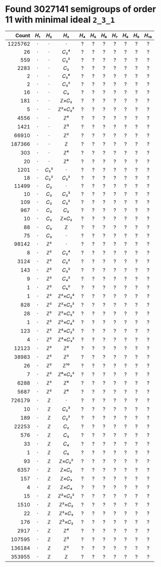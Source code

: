 # Found 3027141 semigroups of order 11 with minimal ideal `2_3_1`


Count | 𝐻₁ | 𝐻₂ | 𝐻₃ | 𝐻₄ | 𝐻₅ | 𝐻₆ | 𝐻₇ | 𝐻₈ | 𝐻₉ | 𝐻₁₀
--: | :--: | :--: | :--: | :--: | :--: | :--: | :--: | :--: | :--: | :--:
1225762 | · | · | · | ? | ? | ? | ? | ? | ? | ?
26 | · | · | 𝐶₂⁴ | ? | ? | ? | ? | ? | ? | ?
559 | · | · | 𝐶₂² | ? | ? | ? | ? | ? | ? | ?
2283 | · | · | 𝐶₂ | ? | ? | ? | ? | ? | ? | ?
2 | · | · | 𝐶₂⁶ | ? | ? | ? | ? | ? | ? | ?
2 | · | · | 𝐶₃² | ? | ? | ? | ? | ? | ? | ?
16 | · | · | 𝐶₃ | ? | ? | ? | ? | ? | ? | ?
181 | · | · | ℤ×𝐶₂ | ? | ? | ? | ? | ? | ? | ?
5 | · | · | ℤ²×𝐶₂² | ? | ? | ? | ? | ? | ? | ?
4556 | · | · | ℤ⁴ | ? | ? | ? | ? | ? | ? | ?
1421 | · | · | ℤ³ | ? | ? | ? | ? | ? | ? | ?
66910 | · | · | ℤ² | ? | ? | ? | ? | ? | ? | ?
187366 | · | · | ℤ | ? | ? | ? | ? | ? | ? | ?
303 | · | · | ℤ⁶ | ? | ? | ? | ? | ? | ? | ?
20 | · | · | ℤ⁸ | ? | ? | ? | ? | ? | ? | ?
1201 | · | 𝐶₂² | · | ? | ? | ? | ? | ? | ? | ?
18 | · | 𝐶₂² | 𝐶₂² | ? | ? | ? | ? | ? | ? | ?
11499 | · | 𝐶₂ | · | ? | ? | ? | ? | ? | ? | ?
10 | · | 𝐶₂ | 𝐶₂³ | ? | ? | ? | ? | ? | ? | ?
109 | · | 𝐶₂ | 𝐶₂² | ? | ? | ? | ? | ? | ? | ?
967 | · | 𝐶₂ | 𝐶₂ | ? | ? | ? | ? | ? | ? | ?
10 | · | 𝐶₂ | ℤ×𝐶₂ | ? | ? | ? | ? | ? | ? | ?
88 | · | 𝐶₂ | ℤ | ? | ? | ? | ? | ? | ? | ?
75 | · | 𝐶₃ | · | ? | ? | ? | ? | ? | ? | ?
98142 | · | ℤ² | · | ? | ? | ? | ? | ? | ? | ?
8 | · | ℤ² | 𝐶₂⁴ | ? | ? | ? | ? | ? | ? | ?
3124 | · | ℤ² | 𝐶₂² | ? | ? | ? | ? | ? | ? | ?
143 | · | ℤ² | 𝐶₃² | ? | ? | ? | ? | ? | ? | ?
9 | · | ℤ² | 𝐶₄² | ? | ? | ? | ? | ? | ? | ?
1 | · | ℤ² | 𝐶₅² | ? | ? | ? | ? | ? | ? | ?
1 | · | ℤ² | ℤ²×𝐶₂⁴ | ? | ? | ? | ? | ? | ? | ?
828 | · | ℤ² | ℤ²×𝐶₂² | ? | ? | ? | ? | ? | ? | ?
28 | · | ℤ² | ℤ²×𝐶₃² | ? | ? | ? | ? | ? | ? | ?
1 | · | ℤ² | ℤ²×𝐶₄² | ? | ? | ? | ? | ? | ? | ?
123 | · | ℤ² | ℤ⁴×𝐶₂² | ? | ? | ? | ? | ? | ? | ?
4 | · | ℤ² | ℤ⁴×𝐶₃² | ? | ? | ? | ? | ? | ? | ?
12123 | · | ℤ² | ℤ⁴ | ? | ? | ? | ? | ? | ? | ?
38983 | · | ℤ² | ℤ² | ? | ? | ? | ? | ? | ? | ?
26 | · | ℤ² | ℤ¹⁰ | ? | ? | ? | ? | ? | ? | ?
7 | · | ℤ² | ℤ⁶×𝐶₂² | ? | ? | ? | ? | ? | ? | ?
6288 | · | ℤ² | ℤ⁶ | ? | ? | ? | ? | ? | ? | ?
5687 | · | ℤ² | ℤ⁸ | ? | ? | ? | ? | ? | ? | ?
726179 | · | ℤ | · | ? | ? | ? | ? | ? | ? | ?
10 | · | ℤ | 𝐶₂³ | ? | ? | ? | ? | ? | ? | ?
189 | · | ℤ | 𝐶₂² | ? | ? | ? | ? | ? | ? | ?
22253 | · | ℤ | 𝐶₂ | ? | ? | ? | ? | ? | ? | ?
576 | · | ℤ | 𝐶₃ | ? | ? | ? | ? | ? | ? | ?
33 | · | ℤ | 𝐶₄ | ? | ? | ? | ? | ? | ? | ?
1 | · | ℤ | 𝐶₅ | ? | ? | ? | ? | ? | ? | ?
93 | · | ℤ | ℤ×𝐶₂² | ? | ? | ? | ? | ? | ? | ?
6357 | · | ℤ | ℤ×𝐶₂ | ? | ? | ? | ? | ? | ? | ?
157 | · | ℤ | ℤ×𝐶₃ | ? | ? | ? | ? | ? | ? | ?
4 | · | ℤ | ℤ×𝐶₄ | ? | ? | ? | ? | ? | ? | ?
15 | · | ℤ | ℤ²×𝐶₂² | ? | ? | ? | ? | ? | ? | ?
1510 | · | ℤ | ℤ²×𝐶₂ | ? | ? | ? | ? | ? | ? | ?
22 | · | ℤ | ℤ²×𝐶₃ | ? | ? | ? | ? | ? | ? | ?
176 | · | ℤ | ℤ³×𝐶₂ | ? | ? | ? | ? | ? | ? | ?
2917 | · | ℤ | ℤ⁴ | ? | ? | ? | ? | ? | ? | ?
107595 | · | ℤ | ℤ³ | ? | ? | ? | ? | ? | ? | ?
136184 | · | ℤ | ℤ² | ? | ? | ? | ? | ? | ? | ?
353955 | · | ℤ | ℤ | ? | ? | ? | ? | ? | ? | ?
